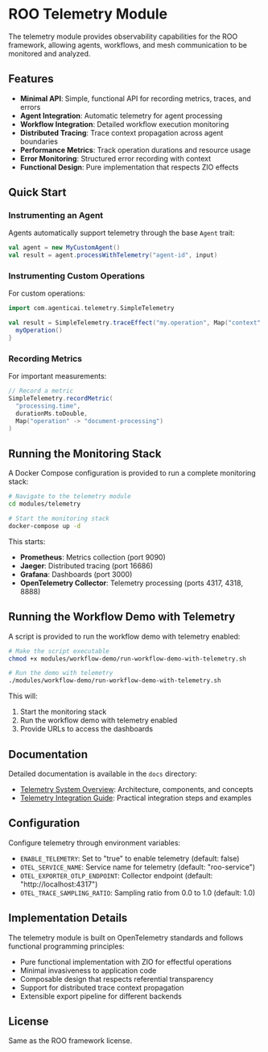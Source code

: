 # ROO Telemetry Module

The telemetry module provides observability capabilities for the ROO framework, allowing agents, workflows, and mesh communication to be monitored and analyzed.

## Features

- **Minimal API**: Simple, functional API for recording metrics, traces, and errors
- **Agent Integration**: Automatic telemetry for agent processing
- **Workflow Integration**: Detailed workflow execution monitoring
- **Distributed Tracing**: Trace context propagation across agent boundaries
- **Performance Metrics**: Track operation durations and resource usage
- **Error Monitoring**: Structured error recording with context
- **Functional Design**: Pure implementation that respects ZIO effects

## Quick Start

### Instrumenting an Agent

Agents automatically support telemetry through the base `Agent` trait:

```scala
val agent = new MyCustomAgent()
val result = agent.processWithTelemetry("agent-id", input)
```

### Instrumenting Custom Operations

For custom operations:

```scala
import com.agenticai.telemetry.SimpleTelemetry

val result = SimpleTelemetry.traceEffect("my.operation", Map("context" -> "value")) {
  myOperation()
}
```

### Recording Metrics

For important measurements:

```scala
// Record a metric
SimpleTelemetry.recordMetric(
  "processing.time", 
  durationMs.toDouble, 
  Map("operation" -> "document-processing")
)
```

## Running the Monitoring Stack

A Docker Compose configuration is provided to run a complete monitoring stack:

```bash
# Navigate to the telemetry module
cd modules/telemetry

# Start the monitoring stack
docker-compose up -d
```

This starts:
- **Prometheus**: Metrics collection (port 9090)
- **Jaeger**: Distributed tracing (port 16686)
- **Grafana**: Dashboards (port 3000)
- **OpenTelemetry Collector**: Telemetry processing (ports 4317, 4318, 8888)

## Running the Workflow Demo with Telemetry

A script is provided to run the workflow demo with telemetry enabled:

```bash
# Make the script executable
chmod +x modules/workflow-demo/run-workflow-demo-with-telemetry.sh

# Run the demo with telemetry
./modules/workflow-demo/run-workflow-demo-with-telemetry.sh
```

This will:
1. Start the monitoring stack
2. Run the workflow demo with telemetry enabled
3. Provide URLs to access the dashboards

## Documentation

Detailed documentation is available in the `docs` directory:

- [Telemetry System Overview](./docs/TelemetrySystemOverview.md): Architecture, components, and concepts
- [Telemetry Integration Guide](./docs/TelemetryIntegrationGuide.md): Practical integration steps and examples

## Configuration

Configure telemetry through environment variables:

- `ENABLE_TELEMETRY`: Set to "true" to enable telemetry (default: false)
- `OTEL_SERVICE_NAME`: Service name for telemetry (default: "roo-service")
- `OTEL_EXPORTER_OTLP_ENDPOINT`: Collector endpoint (default: "http://localhost:4317")
- `OTEL_TRACE_SAMPLING_RATIO`: Sampling ratio from 0.0 to 1.0 (default: 1.0)

## Implementation Details

The telemetry module is built on OpenTelemetry standards and follows functional programming principles:

- Pure functional implementation with ZIO for effectful operations
- Minimal invasiveness to application code
- Composable design that respects referential transparency
- Support for distributed trace context propagation
- Extensible export pipeline for different backends

## License

Same as the ROO framework license.